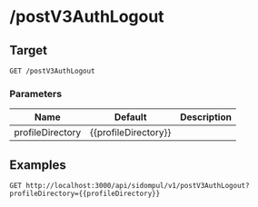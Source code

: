 # /postV3AuthLogout


## Target
```
GET /postV3AuthLogout
```

### Parameters
Name | Default | Description
--- | --- | ---
profileDirectory | {{profileDirectory}} | 





## Examples

```
GET http://localhost:3000/api/sidompul/v1/postV3AuthLogout?profileDirectory={{profileDirectory}}


```

